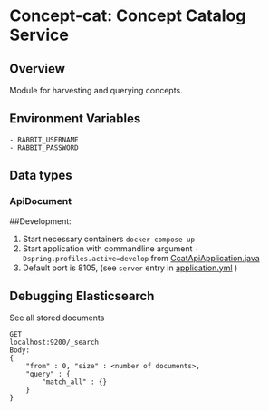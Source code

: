 # Concept-cat: Concept Catalog Service

## Overview

Module for harvesting and querying concepts.

## Environment Variables

    - RABBIT_USERNAME
    - RABBIT_PASSWORD

## Data types

### ApiDocument

##Development:
1. Start necessary containers `docker-compose up`
2. Start application with commandline argument `-Dspring.profiles.active=develop` from [CcatApiApplication.java](src/main/java/no/ccat/CcatApiApplication.java)
3. Default port is 8105, (see `server` entry in [application.yml](src/main/resources/application.yml) )


## Debugging Elasticsearch

See all stored documents
```
GET 
localhost:9200/_search
Body:
{
    "from" : 0, "size" : <number of documents>,
    "query" : {
        "match_all" : {} 
    }
}
```




